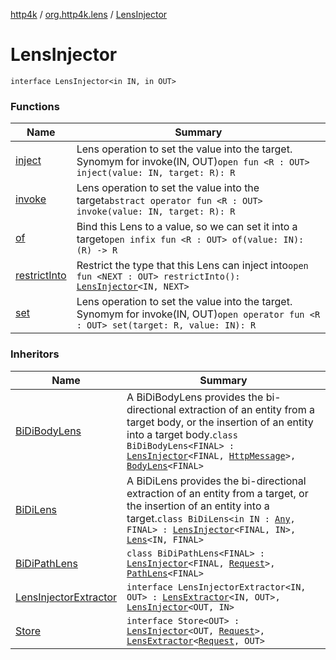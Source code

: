 [http4k](../../index.md) / [org.http4k.lens](../index.md) / [LensInjector](./index.md)

# LensInjector

`interface LensInjector<in IN, in OUT>`

### Functions

| Name | Summary |
|---|---|
| [inject](inject.md) | Lens operation to set the value into the target. Synomym for invoke(IN, OUT)`open fun <R : OUT> inject(value: IN, target: R): R` |
| [invoke](invoke.md) | Lens operation to set the value into the target`abstract operator fun <R : OUT> invoke(value: IN, target: R): R` |
| [of](of.md) | Bind this Lens to a value, so we can set it into a target`open infix fun <R : OUT> of(value: IN): (R) -> R` |
| [restrictInto](restrict-into.md) | Restrict the type that this Lens can inject into`open fun <NEXT : OUT> restrictInto(): `[`LensInjector`](./index.md)`<IN, NEXT>` |
| [set](set.md) | Lens operation to set the value into the target. Synomym for invoke(IN, OUT)`open operator fun <R : OUT> set(target: R, value: IN): R` |

### Inheritors

| Name | Summary |
|---|---|
| [BiDiBodyLens](../-bi-di-body-lens/index.md) | A BiDiBodyLens provides the bi-directional extraction of an entity from a target body, or the insertion of an entity into a target body.`class BiDiBodyLens<FINAL> : `[`LensInjector`](./index.md)`<FINAL, `[`HttpMessage`](../../org.http4k.core/-http-message/index.md)`>, `[`BodyLens`](../-body-lens/index.md)`<FINAL>` |
| [BiDiLens](../-bi-di-lens/index.md) | A BiDiLens provides the bi-directional extraction of an entity from a target, or the insertion of an entity into a target.`class BiDiLens<in IN : `[`Any`](https://kotlinlang.org/api/latest/jvm/stdlib/kotlin/-any/index.html)`, FINAL> : `[`LensInjector`](./index.md)`<FINAL, IN>, `[`Lens`](../-lens/index.md)`<IN, FINAL>` |
| [BiDiPathLens](../-bi-di-path-lens/index.md) | `class BiDiPathLens<FINAL> : `[`LensInjector`](./index.md)`<FINAL, `[`Request`](../../org.http4k.core/-request/index.md)`>, `[`PathLens`](../-path-lens/index.md)`<FINAL>` |
| [LensInjectorExtractor](../-lens-injector-extractor.md) | `interface LensInjectorExtractor<IN, OUT> : `[`LensExtractor`](../-lens-extractor/index.md)`<IN, OUT>, `[`LensInjector`](./index.md)`<OUT, IN>` |
| [Store](../../org.http4k.core/-store/index.md) | `interface Store<OUT> : `[`LensInjector`](./index.md)`<OUT, `[`Request`](../../org.http4k.core/-request/index.md)`>, `[`LensExtractor`](../-lens-extractor/index.md)`<`[`Request`](../../org.http4k.core/-request/index.md)`, OUT>` |
